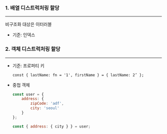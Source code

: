 ### 1. 배열 디스트럭처링 할당

---

비구조화 대상은 이터러블

- 기준: 인덱스

### 2. 객체 디스트럭처링 할당

---

- 기준: 프로퍼티 키

  `const { lastName: fn = '1', firstName } = { lastName: 2’ };`

- 중첩 객체

    ```jsx
    const user = {
    	address: {
    		zipCode: 'adf',
    		city: 'seoul'
    	}
    };
    
    const { address: { city } } = user;
    ```